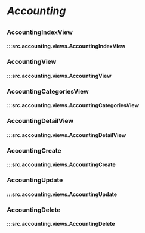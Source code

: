 # ***Accounting***

##

### AccountingIndexView
#### :::src.accounting.views.AccountingIndexView

### AccountingView
#### :::src.accounting.views.AccountingView

### AccountingCategoriesView
#### :::src.accounting.views.AccountingCategoriesView

### AccountingDetailView
#### :::src.accounting.views.AccountingDetailView

### AccountingCreate
#### :::src.accounting.views.AccountingCreate

### AccountingUpdate
#### :::src.accounting.views.AccountingUpdate

### AccountingDelete
#### :::src.accounting.views.AccountingDelete
